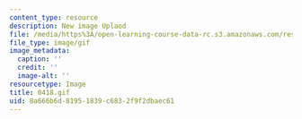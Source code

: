 ```yaml
---
content_type: resource
description: New image Uplaod
file: /media/https%3A/open-learning-course-data-rc.s3.amazonaws.com/res-21g-01-kana-spring-2010/8a666b6d81951839c6832f9f2dbaec61_0418.gif
file_type: image/gif
image_metadata:
  caption: ''
  credit: ''
  image-alt: ''
resourcetype: Image
title: 0418.gif
uid: 8a666b6d-8195-1839-c683-2f9f2dbaec61
---
```

